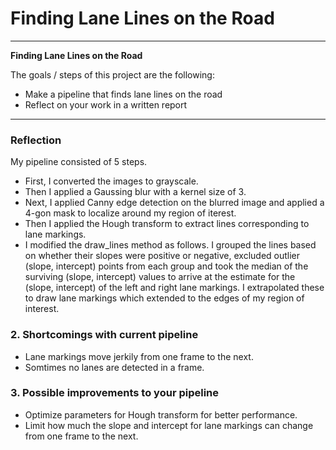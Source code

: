 # **Finding Lane Lines on the Road** 

---

**Finding Lane Lines on the Road**

The goals / steps of this project are the following:
* Make a pipeline that finds lane lines on the road
* Reflect on your work in a written report


[//]: # (Image References)

[image1]: ./examples/grayscale.jpg "Grayscale"

---

### Reflection

My pipeline consisted of 5 steps. 

* First, I converted the images to grayscale.
* Then I applied a Gaussing blur with a kernel size of 3. 
* Next, I applied Canny edge detection on the blurred image and applied a 4-gon mask to localize around my region of iterest. 
* Then I applied the Hough transform to extract lines corresponding to lane markings. 
* I modified the draw_lines method as follows. I grouped the lines based on whether their slopes were positive or negative, excluded outlier (slope, intercept) points from each group and took the median of the surviving (slope, intercept) values to arrive at the estimate for the (slope, intercept) of the left and right lane markings. I extrapolated these to draw lane markings which extended to the edges of my region of interest.

### 2. Shortcomings with current pipeline
* Lane markings move jerkily from one frame to the next.
* Somtimes no lanes are detected in a frame.

### 3. Possible improvements to your pipeline

* Optimize parameters for Hough transform for better performance.
* Limit how much the slope and intercept for lane markings can change from one frame to the next.
